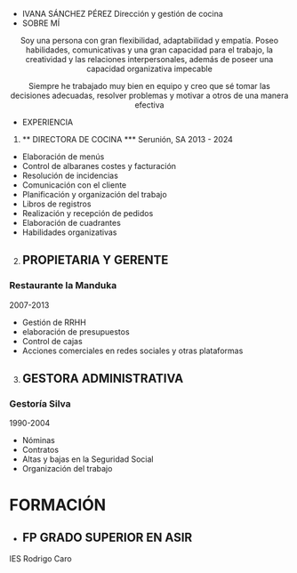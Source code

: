 * IVANA SÁNCHEZ PÉREZ
Dirección y gestión de cocina
* SOBRE MÍ 
<p align="center"> Soy una persona con gran flexibilidad, adaptabilidad y empatía. Poseo habilidades, comunicativas y una gran capacidad para el trabajo, la creatividad y las relaciones interpersonales, además de poseer una capacidad organizativa impecable</p>
<p align="center"> Siempre he trabajado muy bien en equipo y creo que sé tomar las decisiones adecuadas, resolver problemas y motivar a otros de una manera efectiva </p>

* EXPERIENCIA 
1. ** DIRECTORA DE COCINA
 *** Serunión, SA
2013 - 2024
- Elaboración de menús
- Control de albaranes costes y facturación
- Resolución de incidencias
- Comunicación con el cliente
- Planificación y organización del trabajo
- Libros de registros
- Realización y recepción de pedidos
- Elaboración de cuadrantes
- Habilidades organizativas
2. ## PROPIETARIA Y GERENTE
 ### Restaurante la Manduka
2007-2013
- Gestión de RRHH
- elaboración de presupuestos
- Control de cajas
- Acciones comerciales en redes sociales y otras plataformas
3. ## GESTORA ADMINISTRATIVA
 ### Gestoría Silva
1990-2004
- Nóminas
- Contratos
- Altas y bajas en la Seguridad Social
- Organización del trabajo

# FORMACIÓN 
- ## FP GRADO SUPERIOR EN ASIR
IES Rodrigo Caro



